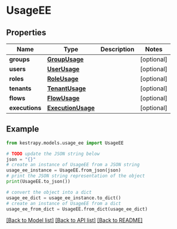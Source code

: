 # UsageEE


## Properties

Name | Type | Description | Notes
------------ | ------------- | ------------- | -------------
**groups** | [**GroupUsage**](GroupUsage.md) |  | [optional] 
**users** | [**UserUsage**](UserUsage.md) |  | [optional] 
**roles** | [**RoleUsage**](RoleUsage.md) |  | [optional] 
**tenants** | [**TenantUsage**](TenantUsage.md) |  | [optional] 
**flows** | [**FlowUsage**](FlowUsage.md) |  | [optional] 
**executions** | [**ExecutionUsage**](ExecutionUsage.md) |  | [optional] 

## Example

```python
from kestrapy.models.usage_ee import UsageEE

# TODO update the JSON string below
json = "{}"
# create an instance of UsageEE from a JSON string
usage_ee_instance = UsageEE.from_json(json)
# print the JSON string representation of the object
print(UsageEE.to_json())

# convert the object into a dict
usage_ee_dict = usage_ee_instance.to_dict()
# create an instance of UsageEE from a dict
usage_ee_from_dict = UsageEE.from_dict(usage_ee_dict)
```
[[Back to Model list]](../README.md#documentation-for-models) [[Back to API list]](../README.md#documentation-for-api-endpoints) [[Back to README]](../README.md)


